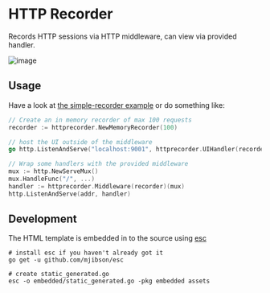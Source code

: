 HTTP Recorder
===

Records HTTP sessions via HTTP middleware, can view via provided handler.

![image](https://user-images.githubusercontent.com/1373315/43304186-f58d820c-9127-11e8-93a8-99ed6d30d514.png)

## Usage

Have a look at [the simple-recorder example](https://github.com/porty/httprecorder/tree/master/examples/simple-recorder) or do something like:

```go
// Create an in memory recorder of max 100 requests
recorder := httprecorder.NewMemoryRecorder(100)

// host the UI outside of the middleware
go http.ListenAndServe("localhost:9001", httprecorder.UIHandler(recorder))

// Wrap some handlers with the provided middleware
mux := http.NewServeMux()
mux.HandleFunc("/", ...)
handler := httprecorder.Middleware(recorder)(mux)
http.ListenAndServe(addr, handler)
```

## Development

The HTML template is embedded in to the source using [esc](https://github.com/mjibson/esc)

```shell
# install esc if you haven't already got it
go get -u github.com/mjibson/esc

# create static_generated.go
esc -o embedded/static_generated.go -pkg embedded assets
```
